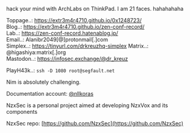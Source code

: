 hack your mind with ArchLabs on ThinkPad. I am 21 faces. hahahahaha

Toppage..: https://extr3m4r4710.github.io/0x1248723/ </br>
Blog..: https://extr3m4r4710.github.io/zen-conf-record/ </br>
Lab..: https://zen-conf-record.hatenablog.jp/ </br>
Email..: Alanibr2049[@]protonmail[.]com </br>
Simplex..: https://tinyurl.com/drkreuzhq-simplex
Matrix..: @higashiya:matrix[.]org<br/>
Mastodon..: https://infosec.exchange/@dr_kreuz</br>

PlayH43k..: `ssh -D 1080 root@segfault.net`

Nim is absolutely challenging.

Documentation account: [@nllkoras](https://github.com/sanatamura)</br>

NzxSec is a personal project aimed at developing NzxVox and its components</br>

NzxSec repo: [https://github.com/NzxSec](https://github.com/NzxSec)</br>
